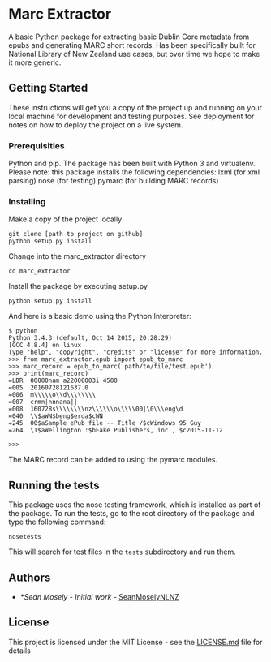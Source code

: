 # Marc Extractor

A basic Python package for extracting basic Dublin Core metadata from epubs and generating MARC short records. Has been specifically built for National Library of New Zealand use cases, but over time we hope to make it more generic.

## Getting Started

These instructions will get you a copy of the project up and running on your local machine for development and testing purposes. See deployment for notes on how to deploy the project on a live system.

### Prerequisities

Python and pip. The package has been built with Python 3 and virtualenv.
Please note: this package installs the following dependencies:
lxml (for xml parsing)
nose (for testing)
pymarc (for building MARC records)


### Installing

Make a copy of the project locally

```
git clone [path to project on github]
python setup.py install
```

Change into the marc_extractor directory

```
cd marc_extractor
```

Install the package by executing setup.py

```
python setup.py install
```

And here is a basic demo using the Python Interpreter:
```
$ python
Python 3.4.3 (default, Oct 14 2015, 20:28:29) 
[GCC 4.8.4] on linux
Type "help", "copyright", "credits" or "license" for more information.
>>> from marc_extractor.epub import epub_to_marc
>>> marc_record = epub_to_marc('path/to/file/test.epub')
>>> print(marc_record)
=LDR  00000nam a22000003i 4500
=005  20160728121637.0
=006  m\\\\\o\\d\\\\\\\\
=007  crmn|nnnana||
=008  160728s\\\\\\\\nz\\\\\\o\\\\\00|\0\\\eng\d
=040  \\$aWN$beng$erda$cWN
=245  00$aSample ePub file -- Title /$cWindows 95 Guy
=264  \1$aWellington :$bFake Publishers, inc., $c2015-11-12

>>> 

```
The MARC record can be added to using the pymarc modules.

## Running the tests

This package uses the nose testing framework, which is installed as part of the package. To run the tests, go to the root directory of the package and type the following command:

```
nosetests
```
This will search for test files in the `tests` subdirectory and run them.


## Authors

* **Sean Mosely* - *Initial work* - [SeanMoselyNLNZ](https://github.com/SeanMoselyNLNZ)

## License

This project is licensed under the MIT License - see the [LICENSE.md](LICENSE.md) file for details

